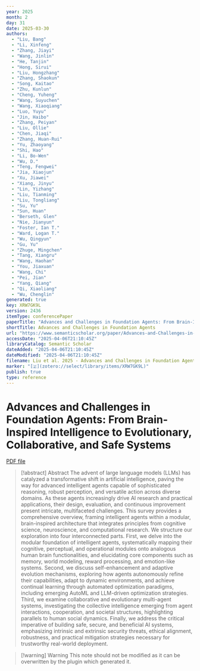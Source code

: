 ```yaml
---
year: 2025
month: 2
day: 31
date: 2025-03-30
authors:
  - "Liu, Bang"
  - "Li, Xinfeng"
  - "Zhang, Jiayi"
  - "Wang, Jinlin"
  - "He, Tanjin"
  - "Hong, Sirui"
  - "Liu, Hongzhang"
  - "Zhang, Shaokun"
  - "Song, Kaitao"
  - "Zhu, Kunlun"
  - "Cheng, Yuheng"
  - "Wang, Suyuchen"
  - "Wang, Xiaoqiang"
  - "Luo, Yuyu"
  - "Jin, Haibo"
  - "Zhang, Peiyan"
  - "Liu, Ollie"
  - "Chen, Jiaqi"
  - "Zhang, Huan-Rui"
  - "Yu, Zhaoyang"
  - "Shi, Hao"
  - "Li, Bo-Wen"
  - "Wu, D."
  - "Teng, Fengwei"
  - "Jia, Xiaojun"
  - "Xu, Jiawei"
  - "Xiang, Jinyu"
  - "Lin, Yizhang"
  - "Liu, Tianming"
  - "Liu, Tongliang"
  - "Su, Yu"
  - "Sun, Huan"
  - "Berseth, Glen"
  - "Nie, Jianyun"
  - "Foster, Ian T."
  - "Ward, Logan T."
  - "Wu, Qingyun"
  - "Gu, Yu"
  - "Zhuge, Mingchen"
  - "Tang, Xiangru"
  - "Wang, Haohan"
  - "You, Jiaxuan"
  - "Wang, Chi"
  - "Pei, Jian"
  - "Yang, Qiang"
  - "Qi, Xiaoliang"
  - "Wu, Chenglin"
generated: true
key: XRW7GK9L
version: 2436
itemType: conferencePaper
paperTitle: "Advances and Challenges in Foundation Agents: From Brain-Inspired Intelligence to Evolutionary, Collaborative, and Safe Systems"
shortTitle: Advances and Challenges in Foundation Agents
url: "https://www.semanticscholar.org/paper/Advances-and-Challenges-in-Foundation-Agents%3A-From-Liu-Li/b1f8a86a8137be97073b5eb3a8e5d6ee4aabc3fe"
accessDate: "2025-04-06T21:10:45Z"
libraryCatalog: Semantic Scholar
dateAdded: "2025-04-06T21:10:45Z"
dateModified: "2025-04-06T21:10:45Z"
filename: Liu et al. 2025 - Advances and Challenges in Foundation Agents From Brain-Inspired Intelligence to Evolutionary Collaborative and Safe Systems.pdf
marker: "[🇿](zotero://select/library/items/XRW7GK9L)"
publish: true
type: reference
---
```

# Advances and Challenges in Foundation Agents: From Brain-Inspired Intelligence to Evolutionary, Collaborative, and Safe Systems

[PDF file](/Papers/PDFs/Liu%20et%20al.%202025%20-%20Advances%20and%20Challenges%20in%20Foundation%20Agents%20From%20Brain-Inspired%20Intelligence%20to%20Evolutionary%20Collaborative%20and%20Safe%20Systems.pdf)

> [!abstract] Abstract
> The advent of large language models (LLMs) has catalyzed a transformative shift in artificial intelligence, paving the way for advanced intelligent agents capable of sophisticated reasoning, robust perception, and versatile action across diverse domains. As these agents increasingly drive AI research and practical applications, their design, evaluation, and continuous improvement present intricate, multifaceted challenges. This survey provides a comprehensive overview, framing intelligent agents within a modular, brain-inspired architecture that integrates principles from cognitive science, neuroscience, and computational research. We structure our exploration into four interconnected parts. First, we delve into the modular foundation of intelligent agents, systematically mapping their cognitive, perceptual, and operational modules onto analogous human brain functionalities, and elucidating core components such as memory, world modeling, reward processing, and emotion-like systems. Second, we discuss self-enhancement and adaptive evolution mechanisms, exploring how agents autonomously refine their capabilities, adapt to dynamic environments, and achieve continual learning through automated optimization paradigms, including emerging AutoML and LLM-driven optimization strategies. Third, we examine collaborative and evolutionary multi-agent systems, investigating the collective intelligence emerging from agent interactions, cooperation, and societal structures, highlighting parallels to human social dynamics. Finally, we address the critical imperative of building safe, secure, and beneficial AI systems, emphasizing intrinsic and extrinsic security threats, ethical alignment, robustness, and practical mitigation strategies necessary for trustworthy real-world deployment.

>[!warning] Warning
> This note should not be modified as it can be overwritten by the plugin which generated it.

